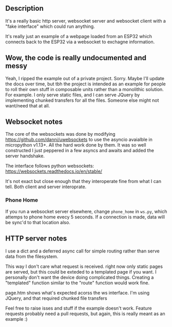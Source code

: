 ## Description
It's a really basic http server, websocket server and websocket client with a "fake interface" which could run anything.

It's really just an example of a webpage loaded from an ESP32 which connects back to the ESP32 via a websocket to exchagne information. 


## Wow, the code is really undocumented and messy
Yeah, I ripped the example out of a private project.  Sorry.  Maybe I'll update the docs over time, but tbh the project is intended as an example for people to roll their own stuff in composable units rather than a monolithic solution.  For example. I only serve static files, and I can serve JQuery by implementing chunked transfers for all the files.  Someone else might not want/need that at all.


## Websocket notes
The core of the websockets was done by modifying https://github.com/danni/uwebsockets to use the asyncio avaialble in micropython v1.13+.  All the hard work done by them.  It was so well constructed I just peppered in a few asyncs and awaits and added the server handshake.

The interface follows python websockets: https://websockets.readthedocs.io/en/stable/

It's not exact but close enough that they interoperate fine from what I can tell.  Both client and server interoprate.

### Phone Home
If you run a websocket server elsewhere, change `phone_home` in `ws.py`, which attemps to phone home evecy 5 seconds.  If a connection is made, data will be sync'd to that location also.

## HTTP server notes
I use a dict and a deferred async call for simple routing rather than serve data from the filesystem.  

This way I don't care what request is received.  right now only static pages are served, but this could be exteded to a templated page if you want.  I personally don't want the device doing complicated things.  Creating a "templated" function similar to the "route" function would work fine.

page.htm shows what's expected acorss the ws interface.
I'm using JQuery, and that required chunked file transfers

Feel free to raise isses and stuff if the example doesn't work.  Feature requests probably need a pull requests, but again, this is really meant as an example :)
